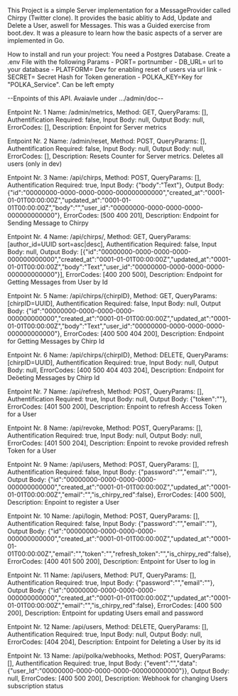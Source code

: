 This Project is a simple Server implementation for a MessageProvider called Chirpy (Twitter clone). It provides the basic ablitiy to Add, Update and Delete a User, aswell for Messages.
This was a Guided exercise from boot.dev. It was a pleasure to learn how the basic aspects of a server are implemented in Go.
    
How to install and run your project: 
You need a Postgres Database. 
Create a .env File with the following Params
    - PORT= portnumber 
    - DB_URL= url to your database
    - PLATFORM= Dev for enabling reset of users via url link
    - SECRET= Secret Hash for Token generation
    - POLKA_KEY=Key for "POLKA_Service". Can be left empty

--Enpoints of this API. Avaiavle under .../admin/doc--

Entpoint Nr. 1
Name: /admin/metrics,
Method: GET,
QueryParams: [],
Authentification Required: false,
Input Body: null,
Output Body: null,
ErrorCodes: [],
Description: Enpoint for Server metrics

Entpoint Nr. 2
Name: /admin/reset,
Method: POST,
QueryParams: [],
Authentification Required: false,
Input Body: null,
Output Body: null,
ErrorCodes: [],
Description: Resets Counter for Server metrics. Deletes all users (only in dev)

Entpoint Nr. 3
Name: /api/chirps,
Method: POST,
QueryParams: [],
Authentification Required: true,
Input Body: {"body":"Text"},
Output Body: {"id":"00000000-0000-0000-0000-000000000000","created_at":"0001-01-01T00:00:00Z","updated_at":"0001-01-01T00:00:00Z","body":"","user_id":"00000000-0000-0000-0000-000000000000"},
ErrorCodes: [500 400 201],
Description: Endpoint for Sending Message to Chirpy

Entpoint Nr. 4
Name: /api/chirps/,
Method: GET,
QueryParams: [author_id=UUID sort=asc|desc],
Authentification Required: false,
Input Body: null,
Output Body: [{"id":"00000000-0000-0000-0000-000000000000","created_at":"0001-01-01T00:00:00Z","updated_at":"0001-01-01T00:00:00Z","body":"Text","user_id":"00000000-0000-0000-0000-000000000000"}],
ErrorCodes: [400 200 500],
Description: Endpoint for Getting Messages from User by Id

Entpoint Nr. 5
Name: /api/chirps/{chirpID},
Method: GET,
QueryParams: [chirpID=UUID],
Authentification Required: false,
Input Body: null,
Output Body: {"id":"00000000-0000-0000-0000-000000000000","created_at":"0001-01-01T00:00:00Z","updated_at":"0001-01-01T00:00:00Z","body":"Text","user_id":"00000000-0000-0000-0000-000000000000"},
ErrorCodes: [400 500 404 200],
Description: Endpoint for Getting Messages by Chirp Id

Entpoint Nr. 6
Name: /api/chirps/{chirpID},
Method: DELETE,
QueryParams: [chirpID=UUID],
Authentification Required: true,
Input Body: null,
Output Body: null,
ErrorCodes: [400 500 404 403 204],
Description: Endpoint for Deöeting Messages by Chirp Id

Entpoint Nr. 7
Name: /api/refresh,
Method: POST,
QueryParams: [],
Authentification Required: true,
Input Body: null,
Output Body: {"token":""},
ErrorCodes: [401 500 200],
Description: Enpoint to refresh Access Token for a User

Entpoint Nr. 8
Name: /api/revoke,
Method: POST,
QueryParams: [],
Authentification Required: true,
Input Body: null,
Output Body: null,
ErrorCodes: [401 500 204],
Description: Enpoint to revoke provided refresh Token for a User

Entpoint Nr. 9
Name: /api/users,
Method: POST,
QueryParams: [],
Authentification Required: false,
Input Body: {"password":"","email":""},
Output Body: {"id":"00000000-0000-0000-0000-000000000000","created_at":"0001-01-01T00:00:00Z","updated_at":"0001-01-01T00:00:00Z","email":"","is_chirpy_red":false},
ErrorCodes: [400 500],
Description: Enpoint to register a User

Entpoint Nr. 10
Name: /api/login,
Method: POST,
QueryParams: [],
Authentification Required: false,
Input Body: {"password":"","email":""},
Output Body: {"id":"00000000-0000-0000-0000-000000000000","created_at":"0001-01-01T00:00:00Z","updated_at":"0001-01-01T00:00:00Z","email":"","token":"","refresh_token":"","is_chirpy_red":false},
ErrorCodes: [400 401 500 200],
Description: Entpoint for User to log in

Entpoint Nr. 11
Name: /api/users,
Method: PUT,
QueryParams: [],
Authentification Required: true,
Input Body: {"password":"","email":""},
Output Body: {"id":"00000000-0000-0000-0000-000000000000","created_at":"0001-01-01T00:00:00Z","updated_at":"0001-01-01T00:00:00Z","email":"","is_chirpy_red":false},
ErrorCodes: [400 500 200],
Description: Entpoint for updating Users email and password

Entpoint Nr. 12
Name: /api/users,
Method: DELETE,
QueryParams: [],
Authentification Required: true,
Input Body: null,
Output Body: null,
ErrorCodes: [404 204],
Description: Entpoint for Deleting a User by its id

Entpoint Nr. 13
Name: /api/polka/webhooks,
Method: POST,
QueryParams: [],
Authentification Required: true,
Input Body: {"event":"","data":{"user_Id":"00000000-0000-0000-0000-000000000000"}},
Output Body: null,
ErrorCodes: [400 500 200],
Description: Webhook for changing Users subscription status